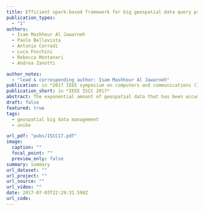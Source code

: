 ```yaml
---
title: Efficient spark-based framework for big geospatial data query processing and analysis
publication_types:
  - "1"
authors:
  - Isam Mashhour Al Jawarneh
  - Paolo Bellavista
  - Antonio Corradi
  - Luca Foschini
  - Rebecca Montanari
  - Andrea Zanotti

author_notes:
  - "lead & corresponding author: Isam Mashhour Al Jawarneh"
publication: in *2017 IEEE symposium on computers and communications (ISCC)*
publication_short: in *IEEE ISCC 2017*
abstract: The exponential amount of geospatial data that has been accumulated in an accelerated pace has inevitably motivated the scientific community to examine novel parallel technologies for tuning the performance of spatial queries. Managing spatial data for an optimized query performance is particularly a challenging task. This is due to the growing complexity of geometric computations involved in querying spatial data, where traditional systems failed to beneficially expand. However, the use of large-scale and parallel-based computing infrastructures based on cost-effective commodity clusters and cloud computing environments introduces new management challenges to avoid bottlenecks such as overloading scarce computing resources, which may be caused by an unbalanced loading of parallel tasks. In this paper, we aim to fill those gaps by introducing a generic framework for optimizing the performance of big spatial data queries on top of Apache Spark. Our framework also supports advanced management functions including a unique self-adaptable load-balancing service to self-tune framework execution. Our experimental evaluation shows that our framework is scalable and efficient for querying massive amounts of real spatial datasets.
draft: false
featured: true
tags:
  - geospatial big data management
  - unibo

url_pdf: "pubs/ISCC17.pdf"
image:
  caption: ""
  focal_point: ""
  preview_only: false
summary: summary
url_dataset: ""
url_project: ""
url_source: ""
url_video: ""
date: 2017-07-03T22:29:31.598Z
url_code: 
---
```

